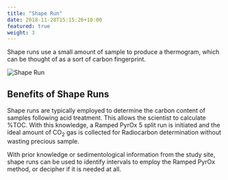 ```yaml
---
title: "Shape Run"
date: 2018-11-28T15:15:26+10:00
featured: true
weight: 3
---
```


Shape runs use a small amount of sample to produce a thermogram, which can be thought of as a sort of carbon fingerprint.

![Shape Run](/Ramped-PyrOx-Facility/images/Shape_run.png)

## Benefits of Shape Runs

Shape runs are typically employed to determine the carbon content of samples following acid treatment. This allows the scientist to calculate %TOC. With this knowledge, a Ramped PyrOx 5 split run is initiated and the ideal amount of CO<sub>2</sub> gas is collected for Radiocarbon determination without wasting precious sample.

With prior knowledge or sedimentological information from the study site, shape runs can be used to identify intervals to employ the Ramped PyrOx method, or decipher if it is needed at all.